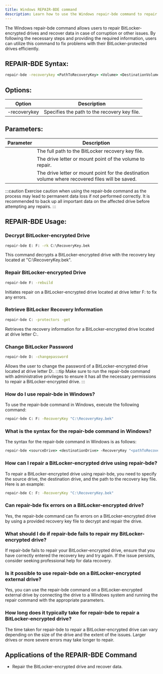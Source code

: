 ```yaml
---
title: Windows REPAIR-BDE command
description: Learn how to use the Windows repair-bde command to repair BitLocker-protected drives easily.
---
```


The Windows repair-bde command allows users to repair BitLocker-encrypted drives and recover data in case of corruption or other issues. By following the necessary steps and providing the required information, users can utilize this command to fix problems with their BitLocker-protected drives efficiently.
## REPAIR-BDE Syntax:
```cmd
repair-bde -recoverykey <PathToRecoveryKey> <Volume> <DestinationVolume>
```
## Options:
| Option        | Description                         |
|---------------|-------------------------------------|
| -recoverykey  | Specifies the path to the recovery key file. |

## Parameters:
| Parameter           | Description                                  |
|---------------------|----------------------------------------------|
| <PathToRecoveryKey> | The full path to the BitLocker recovery key file.  |
| <Volume>            | The drive letter or mount point of the volume to repair. |
| <DestinationVolume> | The drive letter or mount point for the destination volume where recovered files will be saved. |

:::caution
Exercise caution when using the repair-bde command as the process may lead to permanent data loss if not performed correctly. It is recommended to back up all important data on the affected drive before attempting any repairs.
:::
## REPAIR-BDE Usage:
### Decrypt BitLocker-encrypted Drive
```cmd
repair-bde E: F: -rk C:\RecoveryKey.bek
```
This command decrypts a BitLocker-encrypted drive with the recovery key located at "C:\RecoveryKey.bek".

### Repair BitLocker-encrypted Drive
```cmd
repair-bde F: -rebuild
```
Initiates repair on a BitLocker-encrypted drive located at drive letter F: to fix any errors.

### Retrieve BitLocker Recovery Information
```cmd
repair-bde C: -protectors -get
```
Retrieves the recovery information for a BitLocker-encrypted drive located at drive letter C:.

### Change BitLocker Password
```cmd
repair-bde D: -changepassword
```
Allows the user to change the password of a BitLocker-encrypted drive located at drive letter D:.
:::tip
Make sure to run the repair-bde command with administrative privileges to ensure it has all the necessary permissions to repair a BitLocker-encrypted drive.
:::

### How do I use repair-bde in Windows?
To use the repair-bde command in Windows, execute the following command:
```cmd
repair-bde C: F: -RecoveryKey "C:\RecoveryKey.bek"
```

### What is the syntax for the repair-bde command in Windows?
The syntax for the repair-bde command in Windows is as follows:
```cmd
repair-bde <sourceDrive> <destinationDrive> -RecoveryKey "<pathToRecoveryKey>"
```

### How can I repair a BitLocker-encrypted drive using repair-bde?
To repair a BitLocker-encrypted drive using repair-bde, you need to specify the source drive, the destination drive, and the path to the recovery key file. Here is an example:
```cmd
repair-bde C: F: -RecoveryKey "C:\RecoveryKey.bek"
```

### Can repair-bde fix errors on a BitLocker-encrypted drive?
Yes, the repair-bde command can fix errors on a BitLocker-encrypted drive by using a provided recovery key file to decrypt and repair the drive.

### What should I do if repair-bde fails to repair my BitLocker-encrypted drive?
If repair-bde fails to repair your BitLocker-encrypted drive, ensure that you have correctly entered the recovery key and try again. If the issue persists, consider seeking professional help for data recovery.

### Is it possible to use repair-bde on a BitLocker-encrypted external drive?
Yes, you can use the repair-bde command on a BitLocker-encrypted external drive by connecting the drive to a Windows system and running the repair command with the appropriate parameters.

### How long does it typically take for repair-bde to repair a BitLocker-encrypted drive?
The time taken for repair-bde to repair a BitLocker-encrypted drive can vary depending on the size of the drive and the extent of the issues. Larger drives or more severe errors may take longer to repair.

## Applications of the REPAIR-BDE Command

- Repair the BitLocker-encrypted drive and recover data.